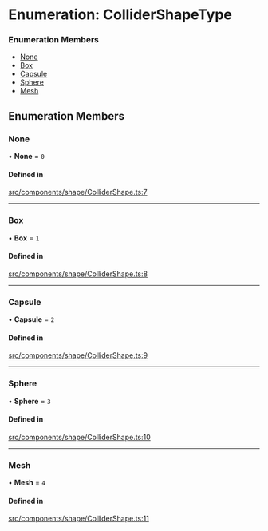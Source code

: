 # Enumeration: ColliderShapeType

### Enumeration Members

- [None](ColliderShapeType.md#none)
- [Box](ColliderShapeType.md#box)
- [Capsule](ColliderShapeType.md#capsule)
- [Sphere](ColliderShapeType.md#sphere)
- [Mesh](ColliderShapeType.md#mesh)

## Enumeration Members

### None

• **None** = ``0``

#### Defined in

[src/components/shape/ColliderShape.ts:7](https://github.com/Orillusion/orillusion/blob/main/src/components/shape/ColliderShape.ts#L7)

___

### Box

• **Box** = ``1``

#### Defined in

[src/components/shape/ColliderShape.ts:8](https://github.com/Orillusion/orillusion/blob/main/src/components/shape/ColliderShape.ts#L8)

___

### Capsule

• **Capsule** = ``2``

#### Defined in

[src/components/shape/ColliderShape.ts:9](https://github.com/Orillusion/orillusion/blob/main/src/components/shape/ColliderShape.ts#L9)

___

### Sphere

• **Sphere** = ``3``

#### Defined in

[src/components/shape/ColliderShape.ts:10](https://github.com/Orillusion/orillusion/blob/main/src/components/shape/ColliderShape.ts#L10)

___

### Mesh

• **Mesh** = ``4``

#### Defined in

[src/components/shape/ColliderShape.ts:11](https://github.com/Orillusion/orillusion/blob/main/src/components/shape/ColliderShape.ts#L11)
